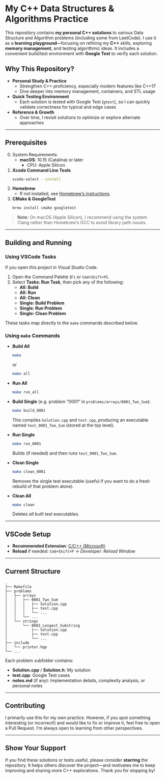 # My C++ Data Structures & Algorithms Practice

This repository contains **my personal C++ solutions** to various Data Structure and Algorithm problems (including some from LeetCode). I use it as a **learning playground**—focusing on refining my **C++** skills, exploring **memory management**, and testing algorithmic ideas. It includes a convenient build/test environment with **Google Test** to verify each solution.

## Why This Repository?

- **Personal Study & Practice**
  - Strengthen C++ proficiency, especially modern features like C++17
  - Dive deeper into memory management, containers, and STL usage
- **Quick Testing Environment**
  - Each solution is tested with Google Test (`gtest`), so I can quickly validate correctness for typical and edge cases
- **Reference & Growth**
  - Over time, I revisit solutions to optimize or explore alternate approaches

---

## Prerequisites

0. System Requirements:
   - **macOS**: 10.15 (Catalina) or later
     - CPU: Apple Silicon
1. **Xcode Command Line Tools**
   ```bash
   xcode-select --install
   ```
2. **Homebrew**
   - If not installed, see [Homebrew’s instructions](https://brew.sh).
3. **CMake & GoogleTest**
   ```bash
   brew install cmake googletest
   ```

> **Note**: On macOS (Apple Silicon), I recommend using the system Clang rather than Homebrew’s GCC to avoid library path issues.

---

## Building and Running

### Using VSCode Tasks

If you open this project in Visual Studio Code:

1. Open the Command Palette (`F1` or `Cmd+Shift+P`).
2. Select **Tasks: Run Task**, then pick any of the following:
   - **All: Build**
   - **All: Run**
   - **All: Clean**
   - **Single: Build Problem**
   - **Single: Run Problem**
   - **Single: Clean Problem**

These tasks map directly to the `make` commands described below.

### Using `make` Commands

- **Build All**

  ```bash
  make
  ```

  or

  ```bash
  make all
  ```

- **Run All**

  ```bash
  make run_all
  ```

- **Build Single** (e.g. problem “0001” in `problems/arrays/0001_Two_Sum`):

  ```bash
  make build_0001
  ```

  This compiles `Solution.cpp` and `test.cpp`, producing an executable named `test_0001_Two_Sum` (stored at the top level).

- **Run Single**

  ```bash
  make run_0001
  ```

  Builds (if needed) and then runs `test_0001_Two_Sum`.

- **Clean Single**

  ```bash
  make clean_0001
  ```

  Removes the single test executable (useful if you want to do a fresh rebuild of that problem alone).

- **Clean All**
  ```bash
  make clean
  ```
  Deletes _all_ built test executables.

---

## VSCode Setup

- **Recommended Extension**: [C/C++ (Microsoft)](https://marketplace.visualstudio.com/items?itemName=ms-vscode.cpptools)
- **Reload** if needed: `Cmd+Shift+P` → _Developer: Reload Window_

---

## Current Structure

```
.
├── Makefile
├── problems
│   ├── arrays
│   │   ├── 0001_Two_Sum
│   │   │   ├── Solution.cpp
│   │   │   ├── test.cpp
│   │   │   └── ...
│   │   └── ...
│   └── strings
│       └── 0003_Longest_Substring
│           ├── Solution.cpp
│           ├── test.cpp
│           └── ...
├── include
│   └── printer.hpp
└── ...
```

Each problem subfolder contains:

- **Solution.cpp** / **Solution.h**: My solution
- **test.cpp**: Google Test cases
- **notes.md** (if any): Implementation details, complexity analysis, or personal notes

---

## Contributing

I primarily use this for my own practice. However, if you spot something interesting (or incorrect!) and would like to fix or improve it, feel free to open a Pull Request. I’m always open to learning from other perspectives.

---

## Show Your Support

If you find these solutions or tests useful, please consider **starring** the repository. It helps others discover the project—and motivates me to keep improving and sharing more C++ explorations. Thank you for stopping by!
